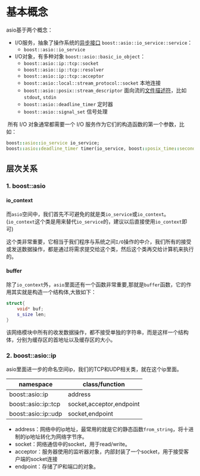 # 基本概念

asio基于两个概念：

- I/O服务，抽象了操作系统的[异步接口](https://www.zhihu.com/search?q=异步接口&search_source=Entity&hybrid_search_source=Entity&hybrid_search_extra={"sourceType"%3A"article"%2C"sourceId"%3A"647804096"}) `boost::asio::io_service::service`：
  - `boost::asio::io_service` 
- I/O对象，有多种对象 `boost::asio::basic_io_object`：
  - `boost::asio::ip::tcp::socket`
  - `boost::asio::ip::tcp::resolver`
  - `boost::asio::ip::tcp::acceptor`
  - `boost::asio::local::stream_protocol::socket` 本地连接
  - `boost::asio::posix::stream_descriptor` 面向流的[文件描述符](https://www.zhihu.com/search?q=文件描述符&search_source=Entity&hybrid_search_source=Entity&hybrid_search_extra={"sourceType"%3A"article"%2C"sourceId"%3A"647804096"})，比如`stdout`, `stdin`
  - `boost::asio::deadline_timer` 定时器
  - `boost::asio::signal_set` 信号处理

​	所有 I/O 对象通常都需要一个 I/O 服务作为它们的构造函数的第一个参数，比如：

```rb
boost::asio::io_service io_service;
boost::asio::deadline_timer timer(io_service, boost::posix_time::seconds(5));
```

## 层次关系

### 1. boost::asio

#### io_context

​	而`asio`空间中，我们首先不可避免的就是类`io_service`或`io_context`。(`io_context`这个类是用来替代`io_service`的，建议以后直接使用`io_context`即可)

​	这个类非常重要，它相当于我们程序与系统之间`I/O`操作的中介，我们所有的接受或发送数据操作，都是通过将需求提交给这个类，然后这个类再交给计算机来执行的。

#### buffer

​	除了`io_context`外，`asio`里面还有一个函数非常重要,那就是`buffer`函数，它的作用其实就是构造一个结构体,大致如下：

```C++
struct{
    void* buf;
    s_size len;
}
```

​	该网络模块中所有的收发数据操作，都不接受单独的字符串，而是这样一个结构体，分别为缓存区的首地址以及缓存区的大小。

### 2. boost::asio::ip

​	asio里面进一步的命名空间ip，我们的TCP和UDP相关类，就在这个ip里面。

| namespace            | class/function           |
| -------------------- | ------------------------ |
| boost::asio::ip      | address                  |
| boost::asio::ip::tcp | socket,acceptor,endpoint |
| boost::asio::ip::udp | socket,endpoint          |

* address：网络中的ip地址，最常用的就是它的静态函数`from_string`，将十进制的ip地址转化为网络字节序。
* socket：网络通信中的socket，用于read/write。
* acceptor：服务器使用的监听器对象，内部封装了一个socket，用于接受客户端的socket连接
* endpoint：存储了IP和端口的对象。

